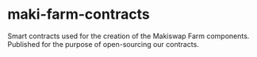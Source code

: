 # maki-farm-contracts
Smart contracts used for the creation of the Makiswap Farm components. Published for the purpose of open-sourcing our contracts.
